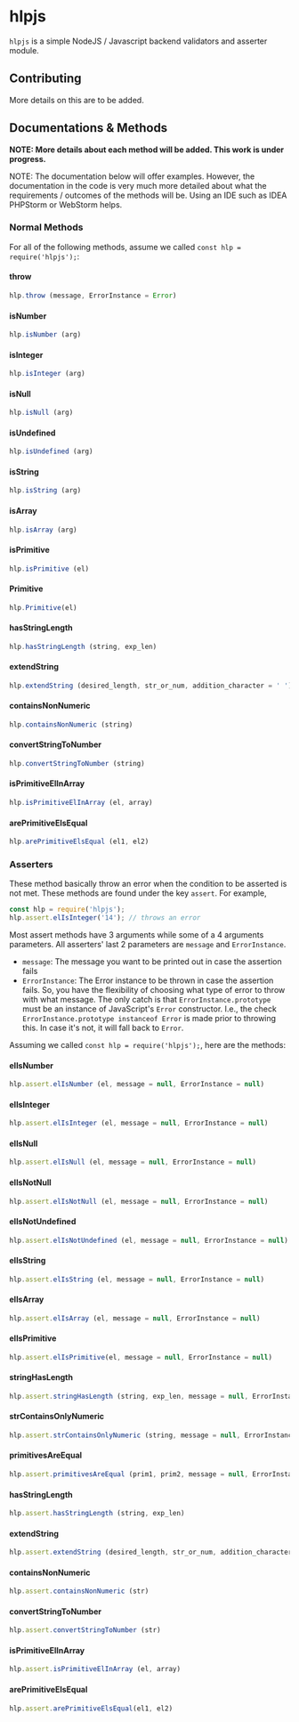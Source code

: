 # hlpjs

`hlpjs` is a simple NodeJS / Javascript backend validators and asserter module.

## Contributing

More details on this are to be added.

## Documentations & Methods 

**NOTE: More details about each method will be added. This work is under progress.**

NOTE: The documentation below will offer examples. However, the documentation in the code is very much more detailed about what the requirements / outcomes of the methods will be. Using an IDE such as IDEA PHPStorm or WebStorm helps. 

### Normal Methods

For all of the following methods, assume we called `const hlp = require('hlpjs');`:

#### throw
```javascript
hlp.throw (message, ErrorInstance = Error)
```
#### isNumber
```javascript
hlp.isNumber (arg)
```
#### isInteger
```javascript
hlp.isInteger (arg)
```
#### isNull
```javascript
hlp.isNull (arg)
```
#### isUndefined
```javascript
hlp.isUndefined (arg)
```
#### isString
```javascript
hlp.isString (arg)
```
#### isArray
```javascript
hlp.isArray (arg)
```
#### isPrimitive
```javascript
hlp.isPrimitive (el)
```
#### Primitive
```javascript
hlp.Primitive(el)
```
#### hasStringLength
```javascript
hlp.hasStringLength (string, exp_len)
```
#### extendString
```javascript
hlp.extendString (desired_length, str_or_num, addition_character = ' ')
```
#### containsNonNumeric
```javascript
hlp.containsNonNumeric (string)
```
#### convertStringToNumber
```javascript
hlp.convertStringToNumber (string)
```
#### isPrimitiveElInArray
```javascript
hlp.isPrimitiveElInArray (el, array)
```
#### arePrimitiveElsEqual
```javascript
hlp.arePrimitiveElsEqual (el1, el2)
```

### Asserters

These method basically throw an error when the condition to be asserted
is not met. These methods are found under the key `assert`. For example, 
```javascript
const hlp = require('hlpjs');
hlp.assert.elIsInteger('14'); // throws an error
```
Most assert methods have 3 arguments while some of a 4 arguments parameters.
All asserters' last 2 parameters are `message` and `ErrorInstance`. 
- `message`: The message you want to be printed out in case the assertion fails
- `ErrorInstance`: The Error instance to be thrown in case the assertion fails.
    So, you have the flexibility of choosing what type of error to throw with
    what message. The only catch is that `ErrorInstance.prototype` must be an 
    instance of JavaScript's `Error` constructor. I.e., the check 
    `ErrorInstance.prototype instanceof Error` is made prior to throwing this.
    In case it's not, it will fall back to `Error`. 
    
Assuming we called `const hlp = require('hlpjs');`, here are the methods:

#### elIsNumber
```javascript
hlp.assert.elIsNumber (el, message = null, ErrorInstance = null)
```
#### elIsInteger
```javascript
hlp.assert.elIsInteger (el, message = null, ErrorInstance = null)
```
#### elIsNull
```javascript
hlp.assert.elIsNull (el, message = null, ErrorInstance = null)
```
#### elIsNotNull
```javascript
hlp.assert.elIsNotNull (el, message = null, ErrorInstance = null)
```
#### elIsNotUndefined
```javascript
hlp.assert.elIsNotUndefined (el, message = null, ErrorInstance = null)
```
#### elIsString
```javascript
hlp.assert.elIsString (el, message = null, ErrorInstance = null)
```
#### elIsArray
```javascript
hlp.assert.elIsArray (el, message = null, ErrorInstance = null)
```
#### elIsPrimitive
```javascript
hlp.assert.elIsPrimitive(el, message = null, ErrorInstance = null)
```
#### stringHasLength
```javascript
hlp.assert.stringHasLength (string, exp_len, message = null, ErrorInstance = Error)
```
#### strContainsOnlyNumeric
```javascript
hlp.assert.strContainsOnlyNumeric (string, message = null, ErrorInstance = Error)
```
#### primitivesAreEqual 
```javascript
hlp.assert.primitivesAreEqual (prim1, prim2, message = null, ErrorInstance = Error)
```
#### hasStringLength
```javascript
hlp.assert.hasStringLength (string, exp_len)
```
#### extendString
```javascript
hlp.assert.extendString (desired_length, str_or_num, addition_character = ' ')
```
#### containsNonNumeric
```javascript
hlp.assert.containsNonNumeric (str)
```
#### convertStringToNumber
```javascript
hlp.assert.convertStringToNumber (str)
```
#### isPrimitiveElInArray
```javascript
hlp.assert.isPrimitiveElInArray (el, array)
```
#### arePrimitiveElsEqual
```javascript
hlp.assert.arePrimitiveElsEqual(el1, el2)
```

